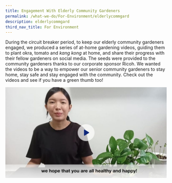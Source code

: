 ```yaml
---
title: Engagement With Elderly Community Gardeners
permalink: /what-we-do/For-Environment/elderlycommgard
description: elderlycommgard
third_nav_title: For Environment
---
```

During the circuit breaker period, to keep our elderly community gardeners engaged, we produced a series of at-home gardening videos, guiding them to plant okra, tomato and _kang kong_ at home, and share their progress with their fellow gardeners on social media. The seeds were provided to the community gardeners thanks to our corporate sponsor Ricoh. We wanted the videos to be a way to empower our senior community gardeners to stay home, stay safe and stay engaged with the community. Check out the videos and see if you have a green thumb too!

![](/images/What%20We%20Do/For%20Environment/Gardener%20P1.jpg)